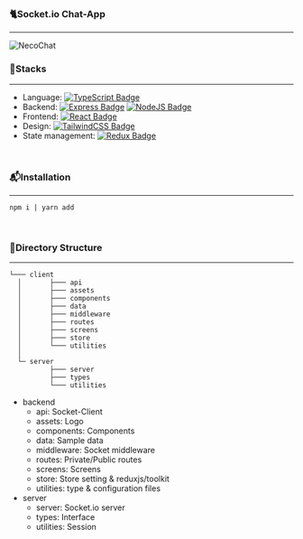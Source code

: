 ### 🐈Socket.io Chat-App
---
![NecoChat](https://user-images.githubusercontent.com/76147992/115984944-79d41200-a5e4-11eb-95f0-45d6180bd0fd.JPG)
<br/>

### 🔨Stacks
---
- Language: [![TypeScript Badge](http://img.shields.io/badge/TypeScript-v.4.2.4-3178c6?style=flat-square&logo=typescript&link=https://www.typescriptlang.org/)](https://www.typescriptlang.org/)
- Backend: [![Express Badge](http://img.shields.io/badge/Express-v4.17.11-yellow?style=flat-square&logo=express&link=https://expressjs.com/ko/)](https://expressjs.com/ko/)
[![NodeJS Badge](http://img.shields.io/badge/NodeJS-v14.6.0-339933?style=flat-square&logo=node.js&link=https://nodejs.org/ko/)](https://nodejs.org/ko/)
- Frontend: [![React Badge](http://img.shields.io/badge/React-v17.0.2-61dafb?style=flat-square&logo=react&link=https://ko.reactjs.org/)](https://ko.reactjs.org/)  
- Design: [![TailwindCSS Badge](http://img.shields.io/badge/TailwindCSS-v2.1.0-38b2ac?style=flat-square&logo=react&link=https://tailwindcss.com/)](https://tailwindcss.com/)  
- State management: [![Redux Badge](http://img.shields.io/badge/Redux-v4.0.5-764abc?style=flat-square&logo=redux&link=https://ko.redux.js.org/introduction/getting-started/)](https://ko.redux.js.org/introduction/getting-started/)  
<br/>

### 📬Installation
---
```javascriprt
npm i | yarn add
```
<br/>

### 📂Directory Structure
---
```
└─── client
  │       ├─── api
  │       ├─── assets
  │       ├─── components
  │       ├─── data
  │       ├─── middleware
  │       ├─── routes
  │       ├─── screens
  │       ├─── store
  │       └─── utilities
  │  
  └─ server
          ├─── server
          ├─── types
          └─── utilities
``` 
- backend
  - api: Socket-Client
  - assets: Logo
  - components: Components
  - data: Sample data
  - middleware: Socket middleware
  - routes: Private/Public routes
  - screens: Screens
  - store: Store setting & reduxjs/toolkit
  - utilities: type & configuration files
- server
  - server: Socket.io server
  - types: Interface
  - utilities: Session

<br/>
